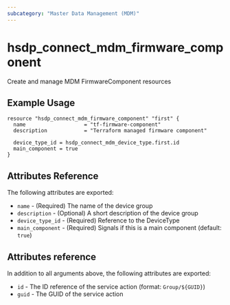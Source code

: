 ```yaml
---
subcategory: "Master Data Management (MDM)"
---
```


# hsdp_connect_mdm_firmware_component

Create and manage MDM FirmwareComponent resources

## Example Usage

```hcl
resource "hsdp_connect_mdm_firmware_component" "first" {
  name                   = "tf-firmware-component"
  description            = "Terraform managed firmware component"
  
  device_type_id = hsdp_connect_mdm_device_type.first.id
  main_component = true
}
```

## Attributes Reference

The following attributes are exported:

* `name` - (Required) The name of the device group
* `description` - (Optional) A short description of the device group
* `device_type_id` - (Required) Reference to the DeviceType
* `main_component` - (Required) Signals if this is a main component (default: `true`)

## Attributes reference

In addition to all arguments above, the following attributes are exported:

* `id` - The ID reference of the service action (format: `Group/${GUID}`)
* `guid` - The GUID of the service action
